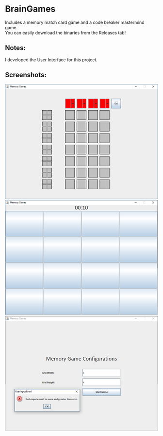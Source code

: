 # BrainGames
Includes a memory match card game and a code breaker mastermind game.<br>
You can easily download the binaries from the Releases tab!

## Notes:
I developed the User Interface for this project.

## Screenshots:

![](markdown/Mastermind.png "Mastermind UI")
![](markdown/Matchgame.png "Matchgame UI")
![](markdown/MatchgameConfig.png "Matchgame Config")